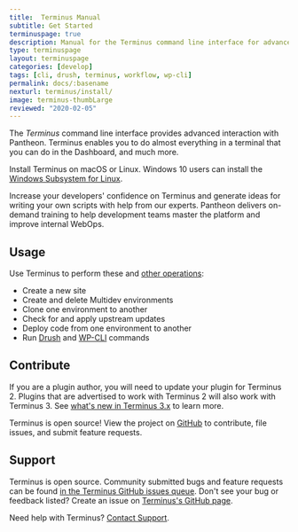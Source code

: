 ```yaml
---
title:  Terminus Manual
subtitle: Get Started
terminuspage: true
description: Manual for the Terminus command line interface for advanced interaction with the Pantheon platform.
type: terminuspage
layout: terminuspage
categories: [develop]
tags: [cli, drush, terminus, workflow, wp-cli]
permalink: docs/:basename
nexturl: terminus/install/
image: terminus-thumbLarge
reviewed: "2020-02-05"
---
```


The <dfn id="terminus">Terminus</dfn> command line interface provides advanced interaction with Pantheon. Terminus enables you to do almost everything in a terminal that you can do in the Dashboard, and much more.

Install Terminus on macOS or Linux. Windows 10 users can install the [Windows Subsystem for Linux](https://docs.microsoft.com/en-us/windows/wsl/install-win10). 

<Enablement title="Command Line Training" link="https://pantheon.io/learn-pantheon?docs">

Increase your developers' confidence on Terminus and generate ideas for writing your own scripts with help from our experts. Pantheon delivers on-demand training to help development teams master the platform and improve internal WebOps.

</Enablement>

## Usage

Use Terminus to perform these and [other operations](/terminus/commands/):

- Create a new site
- Create and delete Multidev environments
- Clone one environment to another
- Check for and apply upstream updates
- Deploy code from one environment to another
- Run [Drush](/drush/) and [WP-CLI](/guides/wp-cli/) commands

## Contribute

<Alert title="Note" type="info">

If you are a plugin author, you will need to update your plugin for Terminus 2. Plugins that are advertised to work with Terminus 2 will also work with Terminus 3. See [what's new in Terminus 3.x](/terminus/terminus-3-0) to learn more.

</Alert>

Terminus is open source! View the project on [GitHub](https://github.com/pantheon-systems/terminus) to contribute, file issues, and submit feature requests.

## Support

Terminus is open source. Community submitted bugs and feature requests can be found [in the Terminus GitHub issues queue](https://github.com/pantheon-systems/terminus/issues). Don't see your bug or feedback listed? Create an issue on [Terminus's GitHub page](https://github.com/pantheon-systems/terminus/issues/new).

Need help with Terminus? [Contact Support](https://dashboard.pantheon.io/#support/support/all).
